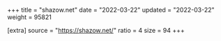 +++
title = "shazow.net"
date = "2022-03-22"
updated = "2022-03-22"
weight = 95821

[extra]
source = "https://shazow.net/"
ratio = 4
size = 94
+++
